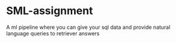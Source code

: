 # SML-assignment
A ml pipeline where you can give your sql data and provide natural language queries to retriever answers
